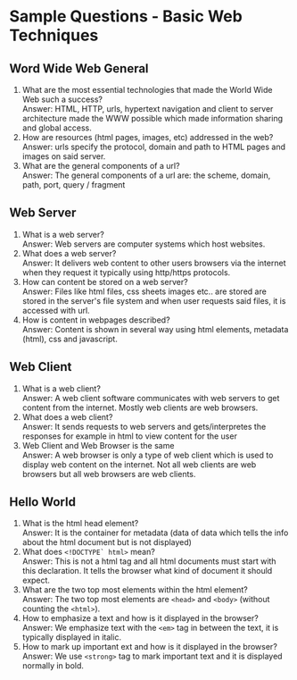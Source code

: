 # Sample Questions - Basic Web Techniques

## Word Wide Web General

1. What are the most essential technologies that made the World Wide Web such a success?  
Answer: HTML, HTTP, urls, hypertext navigation and client to server architecture made the WWW possible which made information sharing and global access.
2. How are resources (html pages, images, etc) addressed in the web?  
Answer: urls specify the protocol, domain and path to HTML pages and images on said server.
3. What are the general components of a url?  
Answer: The general components of a url are: the scheme, domain, path, port, query / fragment

## Web Server

1. What is a web server?  
Answer: Web servers are computer systems which host websites.
2. What does a web server?  
Answer: It delivers web content to other users browsers via the internet when they request it typically using http/https protocols.
3. How can content be stored on a web server?  
Answer: Files like html files, css sheets images etc.. are stored are stored in the server's file system and when user requests said files, it is accessed with url.
4. How is content in webpages described?  
Answer: Content is shown in several way using html elements, metadata (html), css and javascript.

## Web Client

1. What is a web client?  
Answer: A web client software communicates with web servers to get content from the internet. Mostly web clients are web browsers.
2. What does a web client?  
Answer: It sends requests to web servers and gets/interpretes the responses for example in html to view content for the user
3. Web Client and Web Browser is the same  
Answer: A web browser is only a type of web client which is used to display web content on the internet. Not all web clients are web browsers but all web browsers are web clients.

## Hello World

1. What is the html head element?  
Answer: It is the container for metadata (data of data which tells the info about the html document but is not displayed)
2. What does ``<!DOCTYPE` html>`` mean?  
Answer: This is not a html tag and all html documents must start with this declaration. It tells the browser what kind of document it should expect.
3. What are the two top most elements within the html element?  
Answer: The two top most elements are `<head>` and `<body>` (without counting the `<html>`).
4. How to emphasize a text and how is it displayed in the browser?  
Answer: We emphasize text with the `<em>` tag in between the text, it is typically displayed in italic.
5. How to mark up important ext and how is it displayed in the browser?  
Answer: We use `<strong>` tag to mark important text and it is displayed normally in bold.
